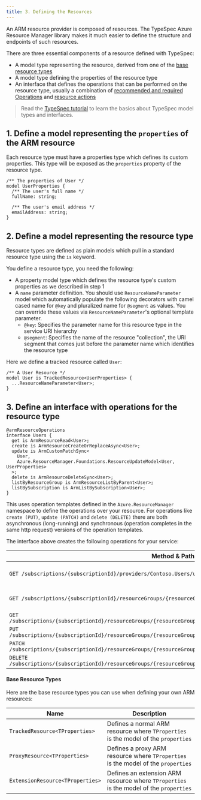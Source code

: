 ```yaml
---
title: 3. Defining the Resources
---
```


An ARM resource provider is composed of resources. The TypeSpec Azure Resource Manager library makes it much easier to define the structure and endpoints of such resources.

There are three essential components of a resource defined with TypeSpec:

- A model type representing the resource, derived from one of the [base resource types](#base-resource-types)
- A model type defining the properties of the resource type
- An interface that defines the operations that can be performed on the resource type, usually a combination of [recommended and required Operations](../../howtos/ARM/resource-operations.md#recommended-and-required-operations) and [resource actions](../../howtos/ARM/resource-operations.md#resource-actions-post)

> Read the [TypeSpec tutorial](https://github.com/Microsoft/typespec/blob/main/docs/tutorial.md) to learn the basics about TypeSpec model types and interfaces.

## 1. **Define a model representing the `properties` of the ARM resource**

Each resource type must have a properties type which defines its custom properties. This type will be exposed as the `properties` property of the resource type.

```typespec
/** The properties of User */
model UserProperties {
  /** The user's full name */
  fullName: string;

  /** The user's email address */
  emailAddress: string;
}
```

## 2. **Define a model representing the resource type**

Resource types are defined as plain models which pull in a standard resource type using the `is` keyword.

You define a resource type, you need the following:

- A property model type which defines the resource type's custom properties as we described in step 1
- A `name` parameter definition. You should use `ResourceNameParameter` model which automatically populate the following decorators with camel cased name for `@key` and pluralized name for `@segment` as values. You can override these values via `ResourceNameParameter`'s optional template parameter.
  - `@key`: Specifies the parameter name for this resource type in the service URI hierarchy
  - `@segment`: Specifies the name of the resource "collection", the URI segment that comes just before the parameter name which identifies the resource type

Here we define a tracked resource called `User`:

```typespec
/** A User Resource */
model User is TrackedResource<UserProperties> {
  ...ResourceNameParameter<User>;
}
```

## 3. **Define an interface with operations for the resource type**

```typespec
@armResourceOperations
interface Users {
  get is ArmResourceRead<User>;
  create is ArmResourceCreateOrReplaceAsync<User>;
  update is ArmCustomPatchSync<
    User,
    Azure.ResourceManager.Foundations.ResourceUpdateModel<User, UserProperties>
  >;
  delete is ArmResourceDeleteSync<User>;
  listByResourceGroup is ArmResourceListByParent<User>;
  listBySubscription is ArmListBySubscription<User>;
}
```

This uses operation templates defined in the `Azure.ResourceManager` namespace to define the operations over your resource. For operations like `create (PUT)`, `update (PATCH)` and `delete (DELETE)` there are both asynchronous (long-running) and synchronous (operation completes in the same http request) versions of the operation templates.

The interface above creates the following operations for your service:

| Method & Path                                                                                                        | Description                     |
| -------------------------------------------------------------------------------------------------------------------- | ------------------------------- |
| `GET /subscriptions/{subscriptionId}/providers/Contoso.Users/users`                                                  | list all User by subscription   |
| `GET /subscriptions/{subscriptionId}/resourceGroups/{resourceGroupName}/providers/Contoso.Users/users`               | list all User by resource group |
| `GET /subscriptions/{subscriptionId}/resourceGroups/{resourceGroupName}/providers/Contoso.Users/users/{userName}`    | get item                        |
| `PUT /subscriptions/{subscriptionId}/resourceGroups/{resourceGroupName}/providers/Contoso.Users/users/{userName}`    | create item                     |
| `PATCH /subscriptions/{subscriptionId}/resourceGroups/{resourceGroupName}/providers/Contoso.Users/users/{userName}`  | patch item                      |
| `DELETE /subscriptions/{subscriptionId}/resourceGroups/{resourceGroupName}/providers/Contoso.Users/users/{userName}` | delete item                     |

#### Base Resource Types

Here are the base resource types you can use when defining your own ARM resources:

| Name                             | Description                                                                            |
| -------------------------------- | -------------------------------------------------------------------------------------- |
| `TrackedResource<TProperties>`   | Defines a normal ARM resource where `TProperties` is the model of the `properties`     |
| `ProxyResource<TProperties>`     | Defines a proxy ARM resource where `TProperties` is the model of the `properties`      |
| `ExtensionResource<TProperties>` | Defines an extension ARM resource where `TProperties` is the model of the `properties` |
